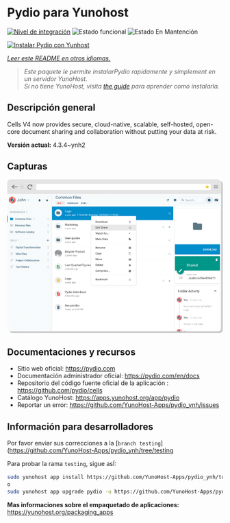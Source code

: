 <!--
Este archivo README esta generado automaticamente<https://github.com/YunoHost/apps/tree/master/tools/readme_generator>
No se debe editar a mano.
-->

# Pydio para Yunohost

[![Nivel de integración](https://dash.yunohost.org/integration/pydio.svg)](https://ci-apps.yunohost.org/ci/apps/pydio/) ![Estado funcional](https://ci-apps.yunohost.org/ci/badges/pydio.status.svg) ![Estado En Mantención](https://ci-apps.yunohost.org/ci/badges/pydio.maintain.svg)

[![Instalar Pydio con Yunhost](https://install-app.yunohost.org/install-with-yunohost.svg)](https://install-app.yunohost.org/?app=pydio)

*[Leer este README en otros idiomas.](./ALL_README.md)*

> *Este paquete le permite instalarPydio rapidamente y simplement en un servidor YunoHost.*  
> *Si no tiene YunoHost, visita [the guide](https://yunohost.org/install) para aprender como instalarla.*

## Descripción general

Cells V4 now provides secure, cloud-native, scalable, self-hosted, open-core document sharing and collaboration without putting your data at risk.


**Versión actual:** 4.3.4~ynh2

## Capturas

![Captura de Pydio](./doc/screenshots/screenshot01.png)

## Documentaciones y recursos

- Sitio web oficial: <https://pydio.com>
- Documentación administrador oficial: <https://pydio.com/en/docs>
- Repositorio del código fuente oficial de la aplicación : <https://github.com/pydio/cells>
- Catálogo YunoHost: <https://apps.yunohost.org/app/pydio>
- Reportar un error: <https://github.com/YunoHost-Apps/pydio_ynh/issues>

## Información para desarrolladores

Por favor enviar sus correcciones a la [`branch testing`](https://github.com/YunoHost-Apps/pydio_ynh/tree/testing

Para probar la rama `testing`, sigue asÍ:

```bash
sudo yunohost app install https://github.com/YunoHost-Apps/pydio_ynh/tree/testing --debug
o
sudo yunohost app upgrade pydio -u https://github.com/YunoHost-Apps/pydio_ynh/tree/testing --debug
```

**Mas informaciones sobre el empaquetado de aplicaciones:** <https://yunohost.org/packaging_apps>
